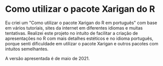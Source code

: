 # Como utilizar o pacote Xarigan do R
Eu criei um "Como utilizar o pacote Xarigan do R em português" com base em vários tutoriais, sites da internet em diferentes idiomas e muitas tentativas. Realizei este projeto no intuito de facilitar a criação de apresentações no R com mais detalhes estéticos e no idioma português, porque senti dificuldade em utilizar o pacote Xarigan e outros pacotes com intuitos semelhantes.

A versão apresentada é de maio de 2021.
